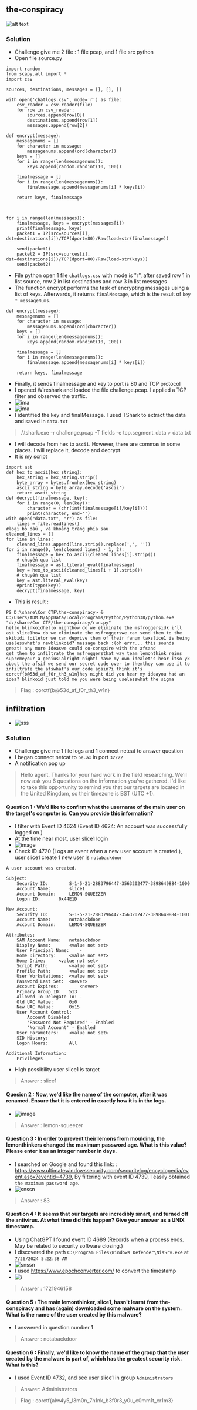 ## the-conspiracy
![alt text](image/1.PNG)

### Solution 
- Challenge give me 2 file : 1 file pcap, and 1 file src python
- Open file source.py 
```
import random
from scapy.all import *
import csv

sources, destinations, messages = [], [], []

with open('chatlogs.csv', mode='r') as file:
    csv_reader = csv.reader(file)
    for row in csv_reader:
        sources.append(row[0]) 
        destinations.append(row[1])
        messages.append(row[2])

def encrypt(message):
    messagenums = []
    for character in message:
        messagenums.append(ord(character))
    keys = []
    for i in range(len(messagenums)):
        keys.append(random.randint(10, 100))

    finalmessage = []
    for i in range(len(messagenums)):
        finalmessage.append(messagenums[i] * keys[i])

    return keys, finalmessage



for i in range(len(messages)):
    finalmessage, keys = encrypt(messages[i]) 
    print(finalmessage, keys)
    packet1 = IP(src=sources[i], dst=destinations[i])/TCP(dport=80)/Raw(load=str(finalmessage))

    send(packet1)
    packet2 = IP(src=sources[i], dst=destinations[i])/TCP(dport=80)/Raw(load=str(keys))
    send(packet2)
```
- File python open 1 file `chatlogs.csv` with mode is "r", after saved row 1 in list source, row 2 in list destinations and row 3 in list messages
- The function encrypt performs the task of encrypting messages using a list of keys. Afterwards, it returns `finalMessage`, which is the result of `key * messageNums`.
```
def encrypt(message):
    messagenums = []
    for character in message:
        messagenums.append(ord(character))
    keys = []
    for i in range(len(messagenums)):
        keys.append(random.randint(10, 100))

    finalmessage = []
    for i in range(len(messagenums)):
        finalmessage.append(messagenums[i] * keys[i])

    return keys, finalmessage
```
- Finally, it sends finalmessage and key to port is 80 and TCP protocol
- I opened Wireshark and loaded the file challenge.pcap. I applied a TCP filter and observed the traffic.
- ![ima](image/2.PNG)
- ![ima](image/3.PNG)
- I identified the key and finalMessage. I used TShark to extract the data and saved in `data.txt`
> .\tshark.exe -r challenge.pcap -T fields -e tcp.segment_data > data.txt
- I will decode from hex to `ascii`. However, there are commas in some places. I will replace it, decode and decrypt
- It is my script 

```
import ast
def hex_to_ascii(hex_string):
    hex_string = hex_string.strip()
    byte_array = bytes.fromhex(hex_string)
    ascii_string = byte_array.decode('ascii')
    return ascii_string
def decrypt(finalmessage, key):
    for i in range(0, len(key)):
        character = (chr(int(finalmessage[i]/key[i])))
        print(character, end='')
with open("data.txt", "r") as file:
    lines = file.readlines()
#loại bỏ dấu , và khoảng trắng phía sau 
cleaned_lines = []
for line in lines:
    cleaned_lines.append(line.strip().replace(',', ''))
for i in range(0, len(cleaned_lines) - 1, 2):
    finalmessage = hex_to_ascii(cleaned_lines[i].strip())
    # chuyển qua list
    finalmessage = ast.literal_eval(finalmessage)
    key = hex_to_ascii(cleaned_lines[i + 1].strip())
    # chuyển qua list
    key = ast.literal_eval(key)
    #print(type(key))
    decrypt(finalmessage, key)
```
- This is result :
```
PS D:\share\Cor CTF\the-conspiracy> & C:/Users/ADMIN/AppData/Local/Programs/Python/Python38/python.exe "d:/share/Cor CTF/the-conspiracy/run.py"
hello blinkoidhello nighthow do we eliminate the msfroggersidk i'll ask slice1how do we eliminate the msfroggerswe can send them to the skibidi toiletor we can deprive them of their fanum taxslice1 is being uselesswhat's newblinkoid? message back :(oh errr... this sounds great! any more ideaswe could co-conspire with the afsand 
get them to infiltrate the msfroggersthat way team lemonthink reins supremeyour a genius!alright nighti have my own idealet's hear itso yk about the afsif we send our secret code over to themthey can use it to infiltrate the afswhat's our code again?i think it's corctf{b@53d_af_f0r_th3_w1n}hey night did you hear my ideayou had an idea? blinkoid just told me you were being uselesswhat the sigma
```
> Flag : corctf{b@53d_af_f0r_th3_w1n}

## infiltration
- ![sss](image/4.PNG)
### Solution
- Challenge give me 1 file logs and 1 connect netcat to answer question
-  I began connect netcat to `be.ax` in port `32222` 
- A notification pop up
> Hello agent. Thanks for your hard work in the field researching. We'll now ask you 6 questions on the information you've gathered.
I'd like to take this opportunity to remind you that our targets are located in the United Kingdom, so their timezone is BST (UTC +1).
#### Question 1 : We'd like to confirm what the username of the main user on the target's computer is. Can you provide this information?
- I filter with Event ID 4624 (Event ID 4624: An account was successfully logged on.)
- At the time near most, user slice1 login 
- ![image](image/5.PNG)
- Check ID 4720 (Logs an event when a new user account is created.), user slice1 create 1 new user is `notabackdoor`
```
A user account was created.

Subject:
	Security ID:		S-1-5-21-2883796447-3563202477-3898649884-1000
	Account Name:		slice1
	Account Domain:		LEMON-SQUEEZER
	Logon ID:		0x44E1D

New Account:
	Security ID:		S-1-5-21-2883796447-3563202477-3898649884-1001
	Account Name:		notabackdoor
	Account Domain:		LEMON-SQUEEZER

Attributes:
	SAM Account Name:	notabackdoor
	Display Name:		<value not set>
	User Principal Name:	-
	Home Directory:		<value not set>
	Home Drive:		<value not set>
	Script Path:		<value not set>
	Profile Path:		<value not set>
	User Workstations:	<value not set>
	Password Last Set:	<never>
	Account Expires:		<never>
	Primary Group ID:	513
	Allowed To Delegate To:	-
	Old UAC Value:		0x0
	New UAC Value:		0x15
	User Account Control:	
		Account Disabled
		'Password Not Required' - Enabled
		'Normal Account' - Enabled
	User Parameters:	<value not set>
	SID History:		-
	Logon Hours:		All

Additional Information:
	Privileges		-
```
- High possibility user slice1 is target
> Answer : slice1

#### Quesion 2 : Now, we'd like the name of the computer, after it was renamed. Ensure that it is entered in exactly how it is in the logs.
- ![image](image/6.PNG)
> Answer : lemon-squeezer

#### Question 3 : In order to prevent their lemons from moulding, the lemonthinkers changed the maximum password age. What is this value? Please enter it as an integer number in days.
- I searched on Google and found this link:  : https://www.ultimatewindowssecurity.com/securitylog/encyclopedia/event.aspx?eventid=4739, By filtering with event ID 4739, I easily obtained `the maximum password age`.
- ![snssn](image/7.PNG)

> Answer : 83

#### Question 4 : It seems that our targets are incredibly smart, and turned off the antivirus. At what time did this happen? Give your answer as a UNIX timestamp.
- Using ChatGPT I found event ID 4689 (Records when a process ends. May be related to security software closing.)
-  I discovered the path `C:\Program Files\Windows Defender\NisSrv.exe` at `7/26/2024 5:22:38 AM`
- ![snssn](image/8.PNG)
- I used https://www.epochconverter.com/ to convert  the timestamp
- ![i](image/9.PNG)

> Answer : 1721946158

#### Question 5 : The main lemonthinker, slice1, hasn't learnt from the-conspiracy and has (again) downloaded some malware on the system. What is the name of the user created by this malware?
- I answered in question number 1
> Answer : notabackdoor

#### Question 6 : Finally, we'd like to know the name of the group that the user created by the malware is part of, which has the greatest security risk. What is this? 
- I used Event ID 4732, and see user slice1 in group `Administrators`
> Answer: Administrators

> Flag : corctf{alw4y5_l3m0n_7h1nk_b3f0r3_y0u_c0mm1t_cr1m3}


